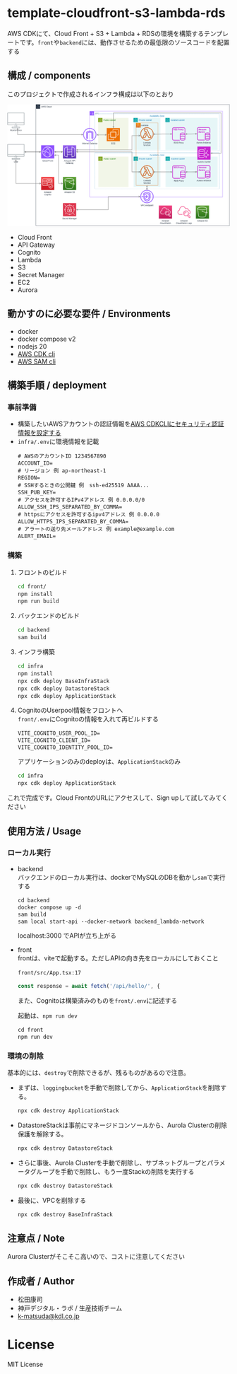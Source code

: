 # template-cloudfront-s3-lambda-rds
AWS CDKにて、Cloud Front + S3 + Lambda + RDSの環境を構築するテンプレートです。`front`や`backend`には、動作させるための最低限のソースコードを配置する


## 構成 / components
このプロジェクトで作成されるインフラ構成は以下のとおり

![alt text](infra.png)

* Cloud Front
* API Gateway
* Cognito
* Lambda
* S3
* Secret Manager
* EC2
* Aurora

## 動かすのに必要な要件 / Environments

* docker
* docker compose v2 
* nodejs 20
* [AWS CDK cli](https://docs.aws.amazon.com/ja_jp/cdk/v2/guide/cli.html)
* [AWS SAM cli](https://docs.aws.amazon.com/ja_jp/serverless-application-model/latest/developerguide/install-sam-cli.html)

## 構築手順 / deployment
### 事前準備

- 構築したいAWSアカウントの認証情報を[AWS CDKCLIにセキュリティ認証情報を設定する ](https://docs.aws.amazon.com/ja_jp/cdk/v2/guide/configure-access.html)
- `infra/.env`に環境情報を記載
    ``` 
    # AWSのアカウントID 1234567890
    ACCOUNT_ID=  
    # リージョン 例 ap-northeast-1
    REGION= 
    # SSHするときの公開鍵 例　ssh-ed25519 AAAA...
    SSH_PUB_KEY= 
    # アクセスを許可するIPv4アドレス 例 0.0.0.0/0
    ALLOW_SSH_IPS_SEPARATED_BY_COMMA= 
    # httpsにアクセスを許可するipv4アドレス 例 0.0.0.0
    ALLOW_HTTPS_IPS_SEPARATED_BY_COMMA=
    # アラートの送り先メールアドレス 例 example@example.com
    ALERT_EMAIL= 
    ```

### 構築

1. フロントのビルド
    ``` bash
    cd front/
    npm install
    npm run build
    ```

2. バックエンドのビルド
    ``` bash
    cd backend
    sam build
    ```

3. インフラ構築
    ``` bash
    cd infra
    npm install
    npx cdk deploy BaseInfraStack
    npx cdk deploy DatastoreStack
    npx cdk deploy ApplicationStack
    ```

4. CognitoのUserpool情報をフロントへ  
    `front/.env`にCognitoの情報を入れて再ビルドする
    ```
    VITE_COGNITO_USER_POOL_ID=
    VITE_COGNITO_CLIENT_ID=
    VITE_COGNITO_IDENTITY_POOL_ID=
    ```

    アプリケーションのみのdeployは、`ApplicationStack`のみ
    ``` bash
    cd infra
    npx cdk deploy ApplicationStack
    ```


これで完成です。Cloud FrontのURLにアクセスして、Sign upして試してみてください

## 使用方法 / Usage
### ローカル実行
- backend  
    バックエンドのローカル実行は、dockerでMySQLのDBを動かし`sam`で実行する
    ```
    cd backend
    docker compose up -d
    sam build
    sam local start-api --docker-network backend_lambda-network
    ```

    localhost:3000 でAPIが立ち上がる

- front  
    frontは、viteで起動する。ただしAPIの向き先をローカルにしておくこと

    `front/src/App.tsx:17`
    ``` javascript
    const response = await fetch('/api/hello/', {
    ```

    また、Cognitoは構築済みのものを`front/.env`に記述する

    起動は、`npm run dev`
    ```
    cd front
    npm run dev
    ```

### 環境の削除
基本的には、`destroy`で削除できるが、残るものがあるので注意。

- まずは、`loggingbucket`を手動で削除してから、`ApplicationStack`を削除する。

    ``` bash
    npx cdk destroy ApplicationStack
    ```

- DatastoreStackは事前にマネージドコンソールから、Aurola Clusterの削除保護を解除する。
    ``` bash
    npx cdk destroy DatastoreStack
    ```

- さらに事後、Aurola Clusterを手動で削除し、サブネットグループとパラメータグループを手動で削除し、もう一度Stackの削除を実行する
    ``` bash
    npx cdk destroy DatastoreStack
    ```

- 最後に、VPCを削除する
    ``` bash
    npx cdk destroy BaseInfraStack
    ```
 
## 注意点 / Note

Aurora Clusterがそこそこ高いので、コストに注意してください

## 作成者 / Author

* 松田康司
* 神戸デジタル・ラボ / 生産技術チーム
* k-matsuda@kdl.co.jp
 
# License
MIT License 